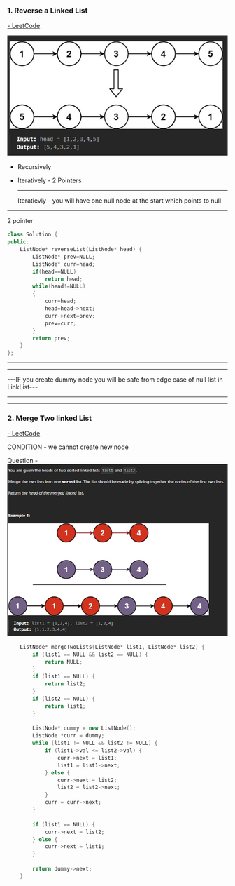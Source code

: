 ### 1. Reverse a Linked List

[- LeetCode](https://leetcode.com/problems/reverse-linked-list/description/)

![](../assets/2024-07-08-22-52-26-image.png)

- Recursively 

- Iteratively - 2 Pointers
  
  ---
  
  Iteratievly - you will have one null node at the start which points to null

---

2 pointer

```cpp
class Solution {
public:
    ListNode* reverseList(ListNode* head) {
        ListNode* prev=NULL;
        ListNode* curr=head;
        if(head==NULL)
            return head;
        while(head!=NULL)
        {
            curr=head;
            head=head->next;
            curr->next=prev;
            prev=curr;
        } 
        return prev;
    }
};
```

---

---

---IF you create dummy node you will be safe from edge case of null list in LinkList---

---

---



### 2. Merge Two linked List

[- LeetCode](https://leetcode.com/problems/merge-two-sorted-lists/)

CONDITION - we cannot create new node

Question - ![](../assets/2024-07-09-22-24-17-image.png)

```cpp
    ListNode* mergeTwoLists(ListNode* list1, ListNode* list2) {
        if (list1 == NULL && list2 == NULL) {
            return NULL;
        }
        if (list1 == NULL) {
            return list2;
        }
        if (list2 == NULL) {
            return list1;
        }
        
        ListNode* dummy = new ListNode();
        ListNode *curr = dummy;
        while (list1 != NULL && list2 != NULL) {
            if (list1->val <= list2->val) {
                curr->next = list1;
                list1 = list1->next;
            } else {
                curr->next = list2;
                list2 = list2->next;
            }
            curr = curr->next;
        }
        
        if (list1 == NULL) {
            curr->next = list2;
        } else {
            curr->next = list1;
        }
        
        return dummy->next; 
    }
```

